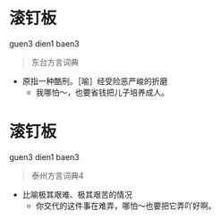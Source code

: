 # 滚钉板
guen3 dien1 baen3
> 东台方言词典
- 原指一种酷刑。［喻］经受险恶严峻的折磨
  - 我哪怕～，也要省钱把儿子培养成人。

# 滚钉板
guen3 dien1 baen3
> 泰州方言词典4
- 比喻极其艰难、极其艰苦的情况
  - 你交代的这件事在难弄，哪怕～也要把它弄吖好啊。
